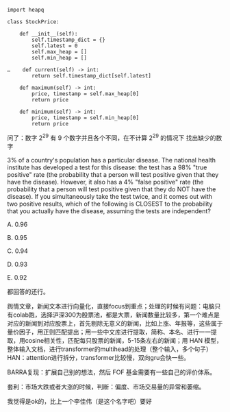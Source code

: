 ~~~
import heapq

class StockPrice:

    def __init__(self):
        self.timestamp_dict = {}
        self.latest = 0
        self.max_heap = []
        self.min_heap = []

…    def current(self) -> int:
        return self.timestamp_dict[self.latest]

    def maximum(self) -> int:
        price, timestamp = self.max_heap[0]
        return price

    def minimum(self) -> int:
        price, timestamp = self.min_heap[0]
        return price
~~~

问了：数字 $2^{29}$ 有 9 个数字并且各个不同，在不计算 $2^{29}$ 的情况下 找出缺少的数字

3% of a country's population has a particular disease. The national health institute has developed a test for this disease: the test has a 98% "true positive" rate (the probability that a person will test positive given that they have the disease). However, it also has a 4% "false positive" rate (the probability that a person will test positive given that they do NOT have the disease). If you simultaneously take the test twice, and it comes out with two positive results, which of the following is CLOSEST to the probability that you actually have the disease, assuming the tests are independent?

A. 0.96

B. 0.95

C. 0.94

D. 0.93

E. 0.92

都回答的还行。



舆情文章，新闻文本进行向量化，直接focus到重点；处理的时候有问题：电脑只有colab跑，选择沪深300为股票池，都是大票，新闻数量比较多，第一个难点是对应的新闻到对应股票上，首先剔除无意义的新闻，比如上涨、年报等，这些属于量价因子，用正则匹配提出；用一些中文库进行提取，简称、本名、进行一一提取，用cosine相关性，匹配每只股票的新闻，5-15条左右的新闻；用 HAN 模型，整体输入文档，进行transformer的multihead的处理（整个输入，多个句子）HAN：attention进行拆分，transformer比较慢，双向gru会快一些。

BARRA复现：扩展自己别的想法，然后 FOF 基金需要有一些自己的评价体系。

套利：市场大跌或者大涨的时候，判断：偏度、市场交易量的异常和萎缩。



我觉得是ok的，比上一个李佳伟（是这个名字吧）要好